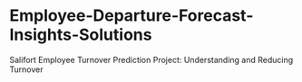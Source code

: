 # Employee-Departure-Forecast-Insights-Solutions
Salifort Employee Turnover Prediction Project: Understanding and Reducing Turnover
